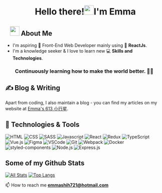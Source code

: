 <!-- [![Header](https://raw.githubusercontent.com/MartinHeinz/MartinHeinz/master/readme_header.png "Header")](https://martinheinz.dev/)-->

# <p align="center">️ **Hello there!<img src="https://raw.githubusercontent.com/KarthikNayak024/KarthikNayak024/master/assets/wave.gif" alt="waving hand" width="30px">I'm Emma** </p>

## &nbsp; &nbsp;<img src="https://media.giphy.com/media/WUlplcMpOCEmTGBtBW/giphy.gif" width="30"> **About Me**

- I'm aspiring 🔭️ Front-End Web Developer mainly using 🌱 **ReactJs**.
- I'm a knowledge seeker & I love to learn new 💻 **Skills and Technologies**.

### &nbsp; &nbsp; &nbsp; &nbsp; **Continuously learning how to make the world better.** 👨‍🎓️️


## &#x270d; Blog & Writing

Apart from coding, I also maintain a blog - you can find my articles on my website at [Emma's 613 小行星](https://emmaswy.hashnode.dev).

## 🔧 Technologies & Tools
![HTML](https://img.shields.io/badge/html%20-%23E34F26.svg?&style=for-the-badge&logo=html5&logoColor=white)
![CSS](https://img.shields.io/badge/css%20-%231572B6.svg?&style=for-the-badge&logo=css3&logoColor=white)
![SASS](https://img.shields.io/badge/Sass-CC6699?style=for-the-badge&logo=sass&logoColor=white)
![Javascript](https://img.shields.io/badge/-Javascript-ffb400?style=for-the-badge&logo=javascript&logoColor=ffff3f)
![React](https://img.shields.io/badge/-React-blue?style=for-the-badge&logo=react)
![Redux](https://img.shields.io/badge/-Redux-blue?style=for-the-badge&logo=redux)
![TypeScript](https://img.shields.io/badge/TypeScript-007ACC?style=for-the-badge&logo=typescript&logoColor=white)
![Vue.js](https://img.shields.io/badge/Vue.js-35495E?style=for-the-badge&logo=vue.js&logoColor=4FC08D)
![Figma](https://img.shields.io/badge/Figma-F24E1E?style=for-the-badge&logo=figma&logoColor=white)
![VSCode](https://img.shields.io/badge/-vscode-00a8e8?style=for-the-badge&logo=visual-studio-code)
![Git](https://img.shields.io/badge/git%20-%23F05033.svg?&style=for-the-badge&logo=git&logoColor=white)
![Webpack](https://img.shields.io/badge/-Webpack-critical?style=for-the-badge&logo=webpack)
![Docker](https://img.shields.io/badge/-Docker-9cf?style=for-the-badge&logo=docker)
![styled-components](https://img.shields.io/badge/styled--components-DB7093?style=for-the-badge&logo=styled-components&logoColor=white)
![Node.js](https://img.shields.io/badge/Node.js-43853D?style=for-the-badge&logo=node.js&logoColor=white)
![Express.js](https://img.shields.io/badge/Express.js-404D59?style=for-the-badge)

## Some of my Github Stats
[![All Stats](https://github-readme-stats-axpwmfcg3.vercel.app/api?username=elftvxq&show_icons=true&include_all_commits=true&count_private=true&hide=contribs)](https://github.com/elftvxq/github-readme-stats)
[![Top Langs](https://github-readme-stats-axpwmfcg3.vercel.app/api/top-langs/?username=elftvxq&layout=compact)](https://github.com/pedes/github-readme-stats)
<!-- links to social media icons -->

📫 How to reach me **emmashih721@hotmail.com**

<!-- Resources -->
<!-- Icons: https://simpleicons.org/ -->
<!-- GitHub Stats: https://github.com/anuraghazra/github-readme-stats -->
<!-- Emojis: https://emojipedia.org/emoji/ -->
<!-- HTML Emojis: https://www.fileformat.info/index.htm -->
<!-- Shields: https://shields.io/ -->
<!-- Awesome GitHub Profile README: https://github.com/abhisheknaiidu/awesome-github-profile-readme -->
<!--
**elftvxq/elftvxq** is a ✨ _special_ ✨ repository because its `README.md` (this file) appears on your GitHub profile.

Here are some ideas to get you started:

- 🔭 I’m currently working on ...
- 🌱 I’m currently learning ...
- 👯 I’m looking to collaborate on ...
- 🤔 I’m looking for help with ...
- 💬 Ask me about ...
- 📫 How to reach me: ...
- 😄 Pronouns: ...
- ⚡ Fun fact: ...
-->
